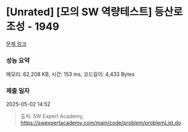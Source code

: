 # [Unrated] [모의 SW 역량테스트] 등산로 조성 - 1949 

[문제 링크](https://swexpertacademy.com/main/code/problem/problemDetail.do?contestProbId=AV5PoOKKAPIDFAUq) 

### 성능 요약

메모리: 62,208 KB, 시간: 153 ms, 코드길이: 4,433 Bytes

### 제출 일자

2025-05-02 14:52



> 출처: SW Expert Academy, https://swexpertacademy.com/main/code/problem/problemList.do